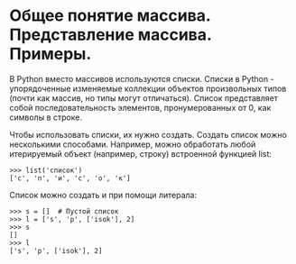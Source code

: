 # Общее понятие массива. Представление массива. Примеры.

В Python вместо массивов используются списки. Списки в Python - упорядоченные изменяемые коллекции объектов произвольных типов (почти как массив, но типы могут отличаться). Список представляет собой последовательность элементов, пронумерованных от 0, как символы в строке.

Чтобы использовать списки, их нужно создать. Создать список можно несколькими способами. Например, можно обработать любой итерируемый объект (например, строку) встроенной функцией list:
```
>>> list('список')
['с', 'п', 'и', 'с', 'о', 'к']
```
Список можно создать и при помощи литерала:
```
>>> s = []  # Пустой список
>>> l = ['s', 'p', ['isok'], 2]
>>> s
[]
>>> l
['s', 'p', ['isok'], 2]
```